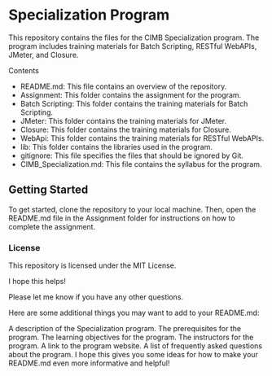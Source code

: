 # Specialization Program

This repository contains the files for the CIMB Specialization program. The program includes training materials for Batch Scripting, RESTful WebAPIs, JMeter, and Closure.

Contents

- README.md: This file contains an overview of the repository.
- Assignment: This folder contains the assignment for the program.
- Batch Scripting: This folder contains the training materials for Batch Scripting.
- JMeter: This folder contains the training materials for JMeter.
- Closure: This folder contains the training materials for Closure.
- WebApi: This folder contains the training materials for RESTful WebAPIs.
- lib: This folder contains the libraries used in the program.
- gitignore: This file specifies the files that should be ignored by Git.
- CIMB_Specialization.md: This file contains the syllabus for the program.

## Getting Started

To get started, clone the repository to your local machine. Then, open the README.md file in the Assignment folder for instructions on how to complete the assignment.

### License

This repository is licensed under the MIT License.

I hope this helps!

Please let me know if you have any other questions.

Here are some additional things you may want to add to your README.md:

A description of the Specialization program.
The prerequisites for the program.
The learning objectives for the program.
The instructors for the program.
A link to the program website.
A list of frequently asked questions about the program.
I hope this gives you some ideas for how to make your README.md even more informative and helpful!

